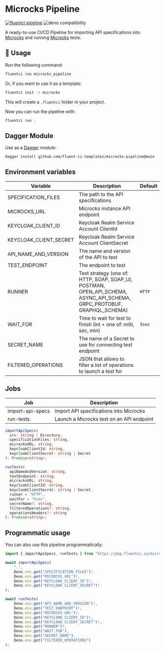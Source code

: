 # Microcks Pipeline

[![fluentci pipeline](https://img.shields.io/badge/dynamic/json?label=pkg.fluentci.io&labelColor=%23000&color=%23460cf1&url=https%3A%2F%2Fapi.fluentci.io%2Fv1%2Fpipeline%2Fmicrocks_pipeline&query=%24.version)](https://pkg.fluentci.io/microcks_pipeline)
![deno compatibility](https://shield.deno.dev/deno/^1.37)

A ready-to-use CI/CD Pipeline for importing API specifications into [Microcks](https://microcks.io/) and running [Microcks](https://microcks.io/) tests.

## 🚀 Usage

Run the following command:

```bash
fluentci run microcks_pipeline
```

Or, if you want to use it as a template:

```bash
fluentci init -t microcks
```

This will create a `.fluentci` folder in your project.

Now you can run the pipeline with:

```bash
fluentci run .
```

## Dagger Module

Use as a [Dagger](https://dagger.io) module:

```bash
dagger install github.com/fluent-ci-templates/microcks-pipeline@main
```

## Environment variables

| Variable          | Description               | Default    |
| ----------------- | ------------------------- | ---------- |
| SPECIFICATION_FILES | The path to the API specifications |  |
| MICROCKS_URL | Microcks instance API endpoint |  |
| KEYCLOAK_CLIENT_ID | Keycloak Realm Service Account ClientId |  |
| KEYCLOAK_CLIENT_SECRET | Keycloak Realm Service Account ClientSecret |  |
| API_NAME_AND_VERSION | The name and version of the API to test |  |
| TEST_ENDPOINT | The endpoint to test |  |
| RUNNER | Test strategy (one of: HTTP, SOAP, SOAP_UI, POSTMAN, OPEN_API_SCHEMA, ASYNC_API_SCHEMA, GRPC_PROTOBUF, GRAPHQL_SCHEMA) | `HTTP` |
| WAIT_FOR | Time to wait for test to finish (int + one of: milli, sec, min) | `5sec` |
| SECRET_NAME | The name of a Secret to use for connecting test endpoint |  |
| FILTERED_OPERATIONS | JSON that allows to filter a list of operations to launch a test for |  |



## Jobs

| Job              | Description                               |
| ---------------- | ----------------------------------------- |
| import-api-specs | Import API specifications into Microcks   |
| run-tests        | Launch a Microcks test on an API endpoint |

```typescript
importApiSpecs(
  src: string | Directory,
  specificationFiles: string,
  microcksURL: string,
  keycloakClientId: string,
  keycloakClientSecret: string | Secret
): Promise<string>;

runTests(
  apiNameAndVersion: string,
  testEndpoint: string,
  microcksURL: string,
  keycloakClientId: string,
  keycloakClientSecret: string | Secret,
  runner = "HTTP",
  waitFor = "5sec",
  secretName?: string,
  filteredOperations?: string,
  operationsHeaders?: string
): Promise<string>;
```

## Programmatic usage

You can also use this pipeline programmatically:

```ts
import { importApiSpecs, runTests } from "https://pkg.fluentci.io/microcks_pipeline@v0.1.2/mod.ts";

await importApiSpecs(
    ".",
    Deno.env.get("SPECIFICATION_FILES")!,
    Deno.env.get("MICROCKS_URL")!,
    Deno.env.get("KEYCLOAK_CLIENT_ID")!,
    Deno.env.get("KEYCLOAK_CLIENT_SECRET")!
);

await runTests(
    Deno.env.get("API_NAME_AND_VERSION")!,
    Deno.env.get("TEST_ENDPOINT")!,
    Deno.env.get("MICROCKS_URL")!,
    Deno.env.get("KEYCLOAK_CLIENT_ID")!,
    Deno.env.get("KEYCLOAK_CLIENT_SECRET")!,
    Deno.env.get("RUNNER")!,
    Deno.env.get("WAIT_FOR"),
    Deno.env.get("SECRET_NAME"),
    Deno.env.get("FILTERED_OPERATIONS")
);
```
